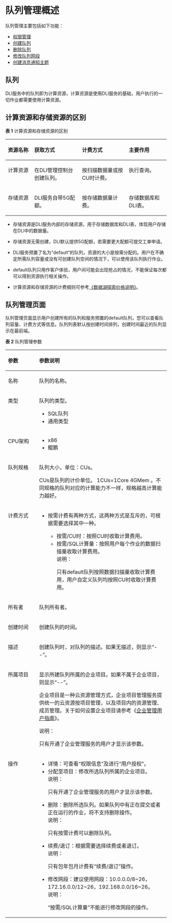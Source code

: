 # 队列管理概述<a name="dli_01_0402"></a>

队列管理主要包括如下功能：

-   [权限管理](队列权限管理.md)
-   [创建队列](创建队列.md)
-   [删除队列](删除队列.md)
-   [修改队列网段](修改队列网段.md)
-   [创建消息通知主题](创建消息通知主题.md)

## 队列<a name="section16492487104553"></a>

DLI服务中的队列即为计算资源，计算资源是使用DLI服务的基础，用户执行的一切作业都需要使用计算资源。

## 计算资源和存储资源的区别<a name="section66774108144246"></a>

**表 1**  计算资源和存储资源的区别

<a name="table39473009144323"></a>
<table><thead align="left"><tr id="row26937981144323"><th class="cellrowborder" valign="top" width="16.351635163516352%" id="mcps1.2.5.1.1"><p id="p41999873144323"><a name="p41999873144323"></a><a name="p41999873144323"></a>资源名称</p>
</th>
<th class="cellrowborder" valign="top" width="29.572957295729573%" id="mcps1.2.5.1.2"><p id="p46546578144323"><a name="p46546578144323"></a><a name="p46546578144323"></a>获取方式</p>
</th>
<th class="cellrowborder" valign="top" width="29.072907290729074%" id="mcps1.2.5.1.3"><p id="p12176512144323"><a name="p12176512144323"></a><a name="p12176512144323"></a>计费方式</p>
</th>
<th class="cellrowborder" valign="top" width="25.002500250025%" id="mcps1.2.5.1.4"><p id="p46773426144323"><a name="p46773426144323"></a><a name="p46773426144323"></a>主要作用</p>
</th>
</tr>
</thead>
<tbody><tr id="row6525212144323"><td class="cellrowborder" valign="top" width="16.351635163516352%" headers="mcps1.2.5.1.1 "><p id="p58780201144323"><a name="p58780201144323"></a><a name="p58780201144323"></a>计算资源</p>
</td>
<td class="cellrowborder" valign="top" width="29.572957295729573%" headers="mcps1.2.5.1.2 "><p id="p63575830144323"><a name="p63575830144323"></a><a name="p63575830144323"></a>在DLI管理控制台创建队列。</p>
</td>
<td class="cellrowborder" valign="top" width="29.072907290729074%" headers="mcps1.2.5.1.3 "><p id="p49368587144323"><a name="p49368587144323"></a><a name="p49368587144323"></a>按扫描数据量或按CU时计费。</p>
</td>
<td class="cellrowborder" valign="top" width="25.002500250025%" headers="mcps1.2.5.1.4 "><p id="p39432625144323"><a name="p39432625144323"></a><a name="p39432625144323"></a>执行查询。</p>
</td>
</tr>
<tr id="row23790255144323"><td class="cellrowborder" valign="top" width="16.351635163516352%" headers="mcps1.2.5.1.1 "><p id="p47962534144323"><a name="p47962534144323"></a><a name="p47962534144323"></a>存储资源</p>
</td>
<td class="cellrowborder" valign="top" width="29.572957295729573%" headers="mcps1.2.5.1.2 "><p id="p59760008144323"><a name="p59760008144323"></a><a name="p59760008144323"></a>DLI服务自带5G配额。</p>
</td>
<td class="cellrowborder" valign="top" width="29.072907290729074%" headers="mcps1.2.5.1.3 "><p id="p8722495144323"><a name="p8722495144323"></a><a name="p8722495144323"></a>按存储数据量计费。</p>
</td>
<td class="cellrowborder" valign="top" width="25.002500250025%" headers="mcps1.2.5.1.4 "><p id="p35433523144323"><a name="p35433523144323"></a><a name="p35433523144323"></a>存储数据库和DLI表。</p>
</td>
</tr>
</tbody>
</table>

-   存储资源是DLI服务内部的存储资源，用于存储数据库和DLI表，体现用户存储在DLI中的数据量。
-   存储资源无需创建，DLI默认提供5G配额，若需要更大配额可提交工单申请。
-   DLI服务预置了名为“default“的队列，资源的大小是按需分配的。用户在不确定所需队列容量或没有可创建队列空间的情况下，可以使用该队列执行作业。

-   default队列只用作客户体验，用户间可能会出现抢占的情况，不能保证每次都可以得到资源执行相关操作。
-   计算资源和存储资源的计费细则可参考[《数据湖探索价格说明》](https://support.huaweicloud.com/price-dli/dli_06_0000.html)。 

## 队列管理页面<a name="section1616314111518"></a>

队列管理页面显示用户创建所有的队列和服务预置的default队列，您可以查看队列容量、计费方式等信息。队列列表默认按创建时间排列，创建时间最近的队列显示在最前端。

**表 2**  队列管理参数

<a name="table3950169215120"></a>
<table><thead align="left"><tr id="row2555468715120"><th class="cellrowborder" valign="top" width="19.35%" id="mcps1.2.3.1.1"><p id="p4021197415120"><a name="p4021197415120"></a><a name="p4021197415120"></a>参数</p>
</th>
<th class="cellrowborder" valign="top" width="80.65%" id="mcps1.2.3.1.2"><p id="p3594448915120"><a name="p3594448915120"></a><a name="p3594448915120"></a>参数说明</p>
</th>
</tr>
</thead>
<tbody><tr id="row3455164213274"><td class="cellrowborder" valign="top" width="19.35%" headers="mcps1.2.3.1.1 "><p id="p17456154272716"><a name="p17456154272716"></a><a name="p17456154272716"></a>名称</p>
</td>
<td class="cellrowborder" valign="top" width="80.65%" headers="mcps1.2.3.1.2 "><p id="p11456942152713"><a name="p11456942152713"></a><a name="p11456942152713"></a>队列的名称。</p>
</td>
</tr>
<tr id="row876313592913"><td class="cellrowborder" valign="top" width="19.35%" headers="mcps1.2.3.1.1 "><p id="p1876445911919"><a name="p1876445911919"></a><a name="p1876445911919"></a>类型</p>
</td>
<td class="cellrowborder" valign="top" width="80.65%" headers="mcps1.2.3.1.2 "><p id="p176465917919"><a name="p176465917919"></a><a name="p176465917919"></a>队列的类型。</p>
<a name="ul1598612631018"></a><a name="ul1598612631018"></a><ul id="ul1598612631018"><li>SQL队列</li><li>通用类型</li></ul>
</td>
</tr>
<tr id="row14115125020108"><td class="cellrowborder" valign="top" width="19.35%" headers="mcps1.2.3.1.1 "><p id="p7115125010104"><a name="p7115125010104"></a><a name="p7115125010104"></a>CPU架构</p>
</td>
<td class="cellrowborder" valign="top" width="80.65%" headers="mcps1.2.3.1.2 "><a name="ul1234221191111"></a><a name="ul1234221191111"></a><ul id="ul1234221191111"><li>x86</li><li>鲲鹏</li></ul>
</td>
</tr>
<tr id="row46758327132"><td class="cellrowborder" valign="top" width="19.35%" headers="mcps1.2.3.1.1 "><p id="p16413434141957"><a name="p16413434141957"></a><a name="p16413434141957"></a>队列规格</p>
</td>
<td class="cellrowborder" valign="top" width="80.65%" headers="mcps1.2.3.1.2 "><p id="p1066329135619"><a name="p1066329135619"></a><a name="p1066329135619"></a>队列大小，单位：CUs。</p>
<p id="p54419740141957"><a name="p54419740141957"></a><a name="p54419740141957"></a>CUs是队列的计价单位。 1CUs=1Core 4GMem 。不同规格的队列对应的计算能力不一样，规格越高计算能力越好。</p>
</td>
</tr>
<tr id="row32873162171713"><td class="cellrowborder" valign="top" width="19.35%" headers="mcps1.2.3.1.1 "><p id="p45480448171713"><a name="p45480448171713"></a><a name="p45480448171713"></a>计费方式</p>
</td>
<td class="cellrowborder" valign="top" width="80.65%" headers="mcps1.2.3.1.2 "><a name="ul138096417615"></a><a name="ul138096417615"></a><ul id="ul138096417615"><li><p id="p1167797175712"><a name="p1167797175712"></a><a name="p1167797175712"></a>按需计费有两种方式，这两种方式是互斥的，可根据需要选择其中一种。</p>
<a name="ul17611491467"></a><a name="ul17611491467"></a><ul id="ul17611491467"><li>按需/CU时：按照CU时收取计算费用。</li><li>按需/SQL计算量：按照用户每个作业的数据扫描量收取计算费用。<div class="note" id="note36164916613"><a name="note36164916613"></a><a name="note36164916613"></a><span class="notetitle"> 说明： </span><div class="notebody"><p id="p4884914610"><a name="p4884914610"></a><a name="p4884914610"></a>只有default队列按照数据扫描量收取计算费用，用户自定义队列均按照CU时收取计算费用。</p>
</div></div>
</li></ul>
</li></ul>
</td>
</tr>
<tr id="row31011923151038"><td class="cellrowborder" valign="top" width="19.35%" headers="mcps1.2.3.1.1 "><p id="p10671857151038"><a name="p10671857151038"></a><a name="p10671857151038"></a>所有者</p>
</td>
<td class="cellrowborder" valign="top" width="80.65%" headers="mcps1.2.3.1.2 "><p id="p89431923510"><a name="p89431923510"></a><a name="p89431923510"></a>队列所有者。</p>
</td>
</tr>
<tr id="row36301606171658"><td class="cellrowborder" valign="top" width="19.35%" headers="mcps1.2.3.1.1 "><p id="p14394959151048"><a name="p14394959151048"></a><a name="p14394959151048"></a>创建时间</p>
</td>
<td class="cellrowborder" valign="top" width="80.65%" headers="mcps1.2.3.1.2 "><p id="p51238775151048"><a name="p51238775151048"></a><a name="p51238775151048"></a>创建队列的时间。</p>
</td>
</tr>
<tr id="row6424839516213"><td class="cellrowborder" valign="top" width="19.35%" headers="mcps1.2.3.1.1 "><p id="p50569641162134"><a name="p50569641162134"></a><a name="p50569641162134"></a>描述</p>
</td>
<td class="cellrowborder" valign="top" width="80.65%" headers="mcps1.2.3.1.2 "><p id="p18910361162145"><a name="p18910361162145"></a><a name="p18910361162145"></a>创建队列时，对队列的描述。如果无描述，则显示“--”。</p>
</td>
</tr>
<tr id="row911162819515"><td class="cellrowborder" valign="top" width="19.35%" headers="mcps1.2.3.1.1 "><p id="p11111132814519"><a name="p11111132814519"></a><a name="p11111132814519"></a>所属项目</p>
</td>
<td class="cellrowborder" valign="top" width="80.65%" headers="mcps1.2.3.1.2 "><p id="p197403611524"><a name="p197403611524"></a><a name="p197403611524"></a>显示所建队列所属的企业项目。如果不属于企业项目，则显示“--”。</p>
<p id="p101111128145113"><a name="p101111128145113"></a><a name="p101111128145113"></a>企业项目是一种云资源管理方式，企业项目管理服务提供统一的云资源按项目管理，以及项目内的资源管理、成员管理。关于如何设置企业项目请参考《<a href="https://support.huaweicloud.com/usermanual-em/zh-cn_topic_0108763975.html" target="_blank" rel="noopener noreferrer">企业管理用户指南</a>》。</p>
<div class="note" id="note1358194815815"><a name="note1358194815815"></a><a name="note1358194815815"></a><span class="notetitle"> 说明： </span><div class="notebody"><p id="p16581348175819"><a name="p16581348175819"></a><a name="p16581348175819"></a>只有开通了企业管理服务的用户才显示该参数。</p>
</div></div>
</td>
</tr>
<tr id="row1662880815250"><td class="cellrowborder" valign="top" width="19.35%" headers="mcps1.2.3.1.1 "><p id="p475621615250"><a name="p475621615250"></a><a name="p475621615250"></a>操作</p>
</td>
<td class="cellrowborder" valign="top" width="80.65%" headers="mcps1.2.3.1.2 "><a name="ul15800707615"></a><a name="ul15800707615"></a><ul id="ul15800707615"><li>详情：可查看“权限信息”及进行“用户授权”。</li><li>分配至项目：修改所选队列所属的企业项目。<div class="note" id="note98048571133"><a name="note98048571133"></a><a name="note98048571133"></a><span class="notetitle"> 说明： </span><div class="notebody"><p id="p19804657131310"><a name="p19804657131310"></a><a name="p19804657131310"></a>只有开通了企业管理服务的用户才显示该参数。</p>
</div></div>
</li><li>删除：删除所选队列。如果队列中有正在提交或者正在运行的作业，将不支持删除操作。<div class="note" id="note1399753019354"><a name="note1399753019354"></a><a name="note1399753019354"></a><span class="notetitle"> 说明： </span><div class="notebody"><p id="p8111531133517"><a name="p8111531133517"></a><a name="p8111531133517"></a>只有按需计费可以删除队列。</p>
</div></div>
</li><li>续费/退订：根据需要选择续费或者退订。<div class="note" id="note85628275377"><a name="note85628275377"></a><a name="note85628275377"></a><span class="notetitle"> 说明： </span><div class="notebody"><p id="p1556352753715"><a name="p1556352753715"></a><a name="p1556352753715"></a>只有包年包月计费有“续费/退订”操作。</p>
</div></div>
</li><li>修改网段：建议使用网段：10.0.0.0/8~26，172.16.0.0/12~26，192.168.0.0/16~26。<div class="note" id="note410524323916"><a name="note410524323916"></a><a name="note410524323916"></a><span class="notetitle"> 说明： </span><div class="notebody"><p id="p16648521142112"><a name="p16648521142112"></a><a name="p16648521142112"></a>“按需/SQL计算量”不能进行修改网段的操作。</p>
</div></div>
</li></ul>
</td>
</tr>
</tbody>
</table>

